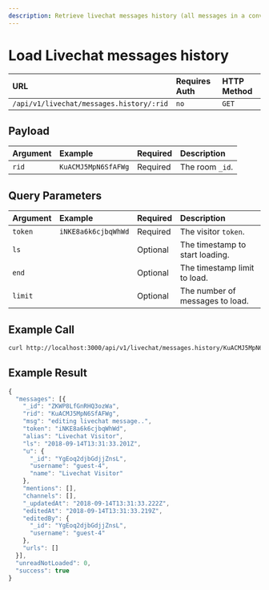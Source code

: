 ```yaml
---
description: Retrieve livechat messages history (all messages in a conversation)
---
```


# Load Livechat messages history

| URL | Requires Auth | HTTP Method |
| :--- | :--- | :--- |
| `/api/v1/livechat/messages.history/:rid` | `no` | `GET` |

## Payload

| Argument | Example | Required | Description |
| :--- | :--- | :--- | :--- |
| `rid` | `KuACMJ5MpN6SfAFWg` | Required | The room `_id`. |

## Query Parameters

| Argument | Example | Required | Description |
| :--- | :--- | :--- | :--- |
| `token` | `iNKE8a6k6cjbqWhWd` | Required | The visitor `token`. |
| `ls` |  | Optional | The timestamp to start loading. |
| `end` |  | Optional | The timestamp limit to load. |
| `limit` |  | Optional | The number of messages to load. |

## Example Call

```bash
curl http://localhost:3000/api/v1/livechat/messages.history/KuACMJ5MpN6SfAFWg?token=iNKE8a6k6cjbqWhWd
```

## Example Result

```javascript
{
  "messages": [{
    "_id": "ZKWP8LfGnRHQ3ozWa",
    "rid": "KuACMJ5MpN6SfAFWg",
    "msg": "editing livechat message..",
    "token": "iNKE8a6k6cjbqWhWd",
    "alias": "Livechat Visitor",
    "ls": "2018-09-14T13:31:33.201Z",
    "u": {
      "_id": "YgEoq2djbGdjjZnsL",
      "username": "guest-4",
      "name": "Livechat Visitor"
    },
    "mentions": [],
    "channels": [],
    "_updatedAt": "2018-09-14T13:31:33.222Z",
    "editedAt": "2018-09-14T13:31:33.219Z",
    "editedBy": {
      "_id": "YgEoq2djbGdjjZnsL",
      "username": "guest-4"
    },
    "urls": []
  }],
  "unreadNotLoaded": 0,
  "success": true
}
```



